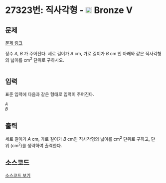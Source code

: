 # 27323번: 직사각형 - <img src="https://static.solved.ac/tier_small/1.svg" style="height:20px" /> Bronze V

<!-- performance -->

<!-- 문제 제출 후 깃허브에 푸시를 했을 때 제출한 코드의 성능이 입력될 공간입니다.-->

<!-- end -->

## 문제

[문제 링크](https://boj.kr/27323)

<p>정수&nbsp;<var>A, B</var>&nbsp;가 주어진다. 세로 길이가&nbsp;<var>A</var>&nbsp;cm, 가로 길이가&nbsp;<var>B</var>&nbsp;cm 인 아래와 같은 직사각형의 넓이를&nbsp;cm<sup>2</sup>&nbsp;단위로 구하시오.</p>

<p style="text-align: center;"><img alt="" src="https://upload.acmicpc.net/4709c305-92ed-40a0-ab2e-3ade81daed95/-/preview/"></p>

## 입력

<p>표준 입력에 다음과 같은 형태로 입력이 주어진다.</p>

<pre><var>A</var>
<var>B</var></pre>

## 출력

<p>세로 길이가&nbsp;<var>A</var>&nbsp;cm, 가로 길이가&nbsp;<var>B</var>&nbsp;cm인 직사각형의 넓이를&nbsp;cm<sup>2</sup>&nbsp;단위로 구하고, 단위&nbsp;(cm<sup>2</sup>)를 생략하여 출력한다.</p>

## 소스코드

[소스코드 보기](직사각형.c)